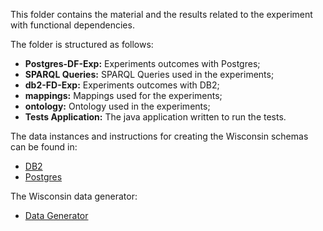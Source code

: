 This folder contains the material and the results related to the experiment with functional dependencies.

The folder is structured as follows:

- **Postgres-DF-Exp:** Experiments outcomes with Postgres;
- **SPARQL Queries:** SPARQL Queries used in the experiments;
- **db2-FD-Exp:** Experiments outcomes with DB2;
- **mappings:** Mappings used for the experiments;
- **ontology:** Ontology used in the experiments;
- **Tests Application:** The java application written to run the tests.

The data instances and instructions for creating the Wisconsin schemas can be found in:

- [DB2](https://github.com/ontop/ontop-examples/tree/master/vldb-2015/CTE%20Experiments/Wisconsin/wisconsinDB2/dbCreateStatements/DB2CreateOntowis)
- [Postgres](https://github.com/ontop/ontop-examples/tree/master/vldb-2015/CTE%20Experiments/Wisconsin/wisconsinPostgres/dbCreateStatements/PostgresCreateOntowis)

The Wisconsin data generator:

- [Data Generator](https://github.com/ontop/ontop-examples/tree/master/vldb-2015/CTE%20Experiments/Wisconsin/wisconsinDataGenerator)
